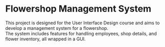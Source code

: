 # Flowershop Management System
This project is designed for the User Interface Design course and aims to develop a management system for a flowershop.
<br>
The system includes features for handling employees, shop details, and flower inventory, all wrapped in a GUI.
